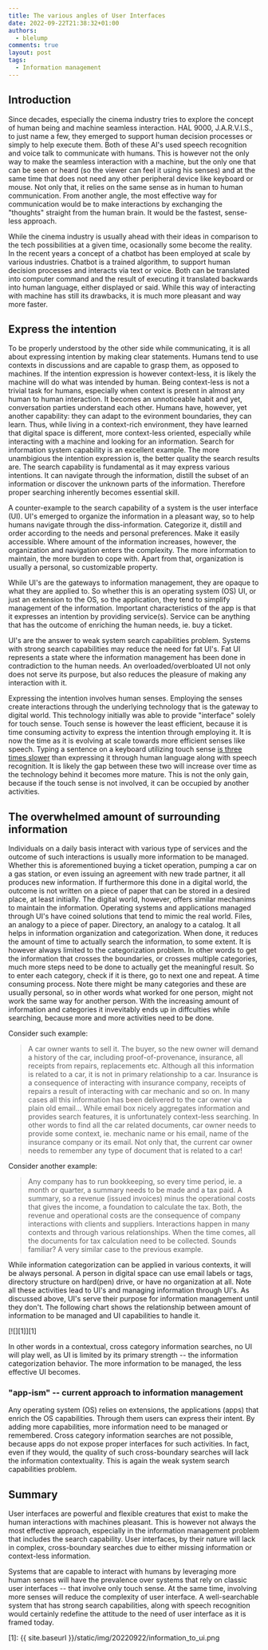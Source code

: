```yaml
---
title: The various angles of User Interfaces
date: 2022-09-22T21:38:32+01:00
authors:
  - blelump
comments: true
layout: post
tags:
  - Information management
---
```


## Introduction

Since decades, especially the cinema industry tries to explore the concept of human being and machine seamless interaction. HAL 9000, J.A.R.V.I.S., to just name a few, they emerged to support human decision processes or simply to help execute them. Both of these AI's used speech recognition and voice talk to communicate with humans. This is however not the only way to make the seamless interaction with a machine, but the only one that can be seen or heard (so the viewer can feel it using his senses) and at the same time that does not need any other peripheral device like keyboard or mouse. Not only that, it relies on the same sense as in human to human communication. From another angle, the most effective way for communication would be to make interactions by exchanging the "thoughts" straight from the human brain. It would be the fastest, sense-less approach.

While the cinema industry is usually ahead with their ideas in comparison to the tech possibilities at a given time, ocasionally some become the reality. In the recent years a concept of a chatbot has been employed at scale by various industries. Chatbot is a trained algorithm, to support human decision processes and interacts via text or voice. Both can be translated into computer command and the result of executing it translated backwards into human language, either displayed or said. While this way of interacting with machine has still its drawbacks, it is much more pleasant and way more faster.

## Express the intention

To be properly understood by the other side while communicating, it is all about expressing intention by making clear statements. Humans tend to use contexts in discussions and are capable to grasp them, as opposed to machines. If the intention expression is however context-less, it is likely the machine will do what was intended by human. Being context-less is not a trivial task for humans, especially when context is present in almost any human to human interaction. It becomes an unnoticeable habit and yet, conversation parties understand each other. Humans have, however, yet another capability: they can adapt to the evironment boundaries, they can learn. Thus, while living in a context-rich environment, they have learned that digital space is different, more context-less oriented, especially while interacting with a machine and looking for an information. Search for information system capability is an excellent example. The more unambigious the intention expression is, the better quality the search results are. The search capability is fundamental as it may express various intentions. It can navigate through the information, distill the subset of an information or discover the unknown parts of the information. Therefore proper searching inherently becomes essential skill.

A counter-example to the search capability of a system is the user interface (UI). UI's emerged to organize the information in a pleasant way, so to help humans navigate through the diss-information. Categorize it, distill and order according to the needs and personal preferences. Make it easily accessible. Where amount of the information increases, however, the organization and navigation enters the complexity. The more information to maintain, the more burden to cope with. Apart from that, organization is usually a personal, so customizable property.

While UI's are the gateways to information management, they are opaque to what they are applied to. So whether this is an operating system (OS) UI, or just an extension to the OS, so the application, they tend to simplify management of the information. Important characteristics of the app is that it expresses an intention by providing service(s). Service can be anything that has the outcome of enriching the human needs, ie. buy a ticket.

UI's are the answer to weak system search capabilities problem. Systems with strong search capabilities may reduce the need for fat UI's. Fat UI represents a state where the information management has been done in contradiction to the human needs. An overloaded/overbloated UI not only does not serve its purpose, but also reduces the pleasure of making any interaction with it. 

Expressing the intention involves human senses. Employing the senses create interactions through the underlying technology that is the gateway to digital world. This technology initially was able to provide "interface" solely for touch sense. Touch sense is however the least efficient, because it is time consuming activity to express the intention through employing it. It is now the time as it is evolving at scale towards more efficient senses like speech. Typing a sentence on a keyboard utilizing touch sense [is three times slower](https://news.stanford.edu/2016/08/24/stanford-study-speech-recognition-faster-texting/) than expressing it through human language along with speech recognition. It is likely the gap between these two will increase over time as the technology behind it becomes more mature. This is not the only gain, because if the touch sense is not involved, it can be occupied by another activities.

## The overwhelmed amount of surrounding information

Individuals on a daily basis interact with various type of services and the outcome of such interactions is usually more information to be managed. Whether this is aforementioned buying a ticket operation, pumping a car on a gas station, or even issuing an agreement with new trade partner, it all produces new information. If furthermore this done in a digital world, the outcome is not written on a piece of paper that can be stored in a desired place, at least initially. The digital world, however, offers similar mechanims to maintain the information. Operating systems and applications managed through UI's have coined solutions that tend to mimic the real world. Files, an analogy to a piece of paper. Directory, an analogy to a catalog. It all helps in information organization and categorization. When done, it reduces the amount of time to actually search the information, to some extent. It is however always limited to the categorization problem. In other words to get the information that crosses the boundaries, or crosses multiple categories, much more steps need to be done to actually get the meaningful result. So to enter each category, check if it is there, go to next one and repeat. A time consuming process. Note there might be many categories and these are usually personal, so in other words what worked for one person, might not work the same way for another person. With the increasing amount of information and categories it invevitably ends up in diffculties while searching, because more and more activities need to be done.

Consider such example: 
> A car owner wants to sell it. The buyer, so the new owner will demand a history of the car, including proof-of-provenance, insurance, all receipts from repairs, replacements etc. Although all this information is related to a car, it is not in primary relationship to a car. Insurance is a consequence of interacting with insurance company, receipts of repairs a result of interacting with car mechanic and so on. In many cases all this information has been delivered to the car owner via plain old email... While email box nicely aggregates information and provides search features, it is unfortunately context-less searching. In other words to find all the car related documents, car owner needs to provide some context, ie. mechanic name or his email, name of the insurance company or its email. Not only that, the current car owner needs to remember any type of document that is related to a car!

Consider another example: 
> Any company has to run bookkeeping, so every time period, ie. a month or quarter, a summary needs to be made and a tax paid. A summary, so a revenue (issued invoices) minus the operational costs that gives the income, a foundation to calculate the tax. Both, the revenue and operational costs are the consequence of company interactions with clients and suppliers. Interactions happen in many contexts and through various relationships. When the time comes, all the documents for tax calculation need to be collected. Sounds familiar? A very similar case to the previous example.

While information categorization can be applied in various contexts, it will be always personal. A person in digital space can use email labels or tags, directory structure on hard(pen) drive, or have no organization at all. Note all these activities lead to UI's and managing information through UI's. As discussed above, UI's serve their purpose for information management until they don't. The following chart shows the relationship between amount of information to be managed and UI capabilities to handle it.

[![][1]][1]

In other words in a contextual, cross category information searches, no UI will play well, as UI is limited by its primary strength -- the information categorization behavior. The more information to be managed, the less effective UI becomes.

### "app-ism" -- current approach to information management

Any operating system (OS) relies on extensions, the applications (apps) that enrich the OS capabilities. Through them users can express their intent. By adding more capabilities, more information need to be managed or remembered. Cross category information searches are not possible, because apps do not expose proper interfaces for such activities. In fact, even if they would, the quality of such cross-boundary searches will lack the information contextuality. This is again the weak system search capabilities problem.

## Summary

User interfaces are powerful and flexible creatures that exist to make the human interactions with machines pleasant. This is however not always the most effective approach, especially in the information management problem that includes the search capability. User interfaces, by their nature will lack in complex, cross-boundary searches due to either missing information or context-less information.

Systems that are capable to interact with humans by leveraging more human senses will have the prevalence over systems that rely on classic user interfaces -- that involve only touch sense. At the same time, involving more senses will reduce the complexity of user interface. A well-searchable system that has strong search capabilities, along with speech recognition would certainly redefine the attitude to the need of user interface as it is framed today.

[1]: {{ site.baseurl }}/static/img/20220922/information_to_ui.png
